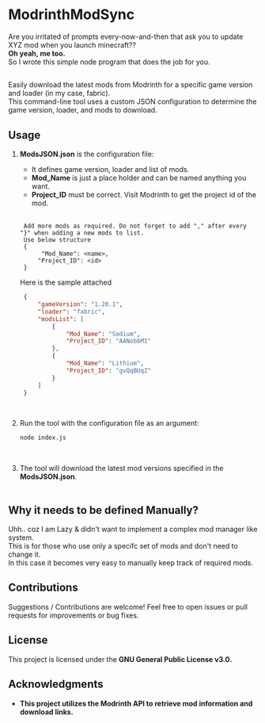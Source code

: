 # ModrinthModSync

Are you irritated of prompts every-now-and-then that ask you to update XYZ mod when you launch minecraft?? <br>
<b>Oh yeah, me too.</b> <br>
So I wrote this simple node program that does the job for you.
## 
Easily download the latest mods from Modrinth for a specific game version and loader (in my case, fabric).<br>
This command-line tool uses a custom JSON configuration to determine the game version, loader, and mods to download.

##

## Usage

1. <b>ModsJSON.json</b> is the configuration file:
   <ul><li>It defines game version, loader and list of mods.</li>
   <li><b>Mod_Name</b> is just a place holder and can be named anything you want.</li>
   <li><b>Project_ID</b> must be correct. Visit Modrinth to get the project id of the mod.</li></ul><br>

        Add more mods as required. Do not forget to add "," after every "}" when adding a new mods to list.
        Use below structure
        {
             "Mod_Name": <name>,
            "Project_ID": <id>
        }

   Here is the sample attached
   
   ```json
    {
        "gameVersion": "1.20.1",
        "loader": "fabric",
        "modsList": [
            {
                "Mod_Name": "Sodium",
                "Project_ID": "AANobbMI"
            },
            {
                "Mod_Name": "Lithium",
                "Project_ID": "gvQqBUqZ"
            }
        ]
    }
   ```

   <br>
    

3. Run the tool with the configuration file as an argument:
   ```bash
   node index.js
   ```
   <br>

4. The tool will download the latest mod versions specified in the <b>ModsJSON.json</b>.<br><br>


## Why it needs to be defined Manually?
Uhh.. coz I am Lazy & didn't want to implement a complex mod manager like system.<br>
This is for those who use only a specifc set of mods and don't need to change it.<br>
In this case it becomes very easy to manually keep track of required mods.


## Contributions

Suggestions / Contributions are welcome! Feel free to open issues or pull requests for improvements or bug fixes.

## License

This project is licensed under the <b>GNU General Public License v3.0.<b>

## Acknowledgments

- This project utilizes the Modrinth API to retrieve mod information and download links.

